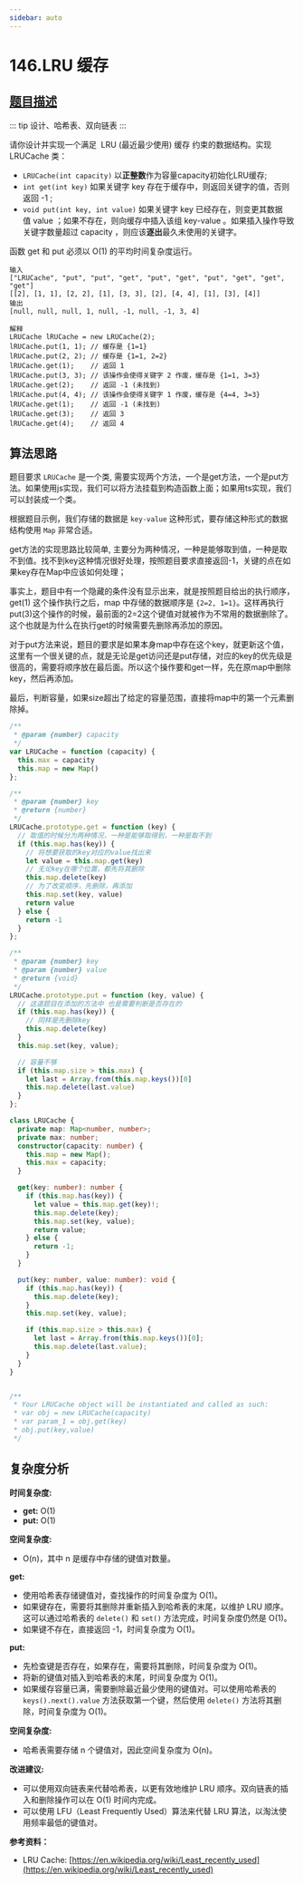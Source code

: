 ```yaml
---
sidebar: auto
---
```


# 146.LRU 缓存
## [题目描述](https://leetcode.cn/problems/lru-cache/)

::: tip
设计、哈希表、双向链表
:::

请你设计并实现一个满足  LRU (最近最少使用) 缓存 约束的数据结构。实现 LRUCache 类：
- `LRUCache(int capacity)` 以**正整数**作为容量capacity初始化LRU缓存;
- `int get(int key)` 如果关键字 key 存在于缓存中，则返回关键字的值，否则返回 -1 ;
- `void put(int key, int value)` 如果关键字 key 已经存在，则变更其数据值 value ；如果不存在，则向缓存中插入该组 key-value 。如果插入操作导致关键字数量超过 capacity ，则应该**逐出**最久未使用的关键字。

函数 get 和 put 必须以 O(1) 的平均时间复杂度运行。

```
输入
["LRUCache", "put", "put", "get", "put", "get", "put", "get", "get", "get"]
[[2], [1, 1], [2, 2], [1], [3, 3], [2], [4, 4], [1], [3], [4]]
输出
[null, null, null, 1, null, -1, null, -1, 3, 4]

解释
LRUCache lRUCache = new LRUCache(2);
lRUCache.put(1, 1); // 缓存是 {1=1}
lRUCache.put(2, 2); // 缓存是 {1=1, 2=2}
lRUCache.get(1);    // 返回 1
lRUCache.put(3, 3); // 该操作会使得关键字 2 作废，缓存是 {1=1, 3=3}
lRUCache.get(2);    // 返回 -1 (未找到)
lRUCache.put(4, 4); // 该操作会使得关键字 1 作废，缓存是 {4=4, 3=3}
lRUCache.get(1);    // 返回 -1 (未找到)
lRUCache.get(3);    // 返回 3
lRUCache.get(4);    // 返回 4
```

## 算法思路
题目要求 `LRUCache` 是一个类, 需要实现两个方法，一个是get方法，一个是put方法。如果使用js实现，我们可以将方法挂载到构造函数上面；如果用ts实现，我们可以封装成一个类。

根据题目示例，我们存储的数据是 `key-value` 这种形式，要存储这种形式的数据结构使用 `Map` 非常合适。

get方法的实现思路比较简单, 主要分为两种情况，一种是能够取到值，一种是取不到值。找不到key这种情况很好处理，按照题目要求直接返回-1，关键的点在如果key存在Map中应该如何处理；

事实上，题目中有一个隐藏的条件没有显示出来，就是按照题目给出的执行顺序，get(1) 这个操作执行之后，map 中存储的数据顺序是 `{2=2, 1=1}`。这样再执行put(3)这个操作的时候，最前面的2=2这个键值对就被作为不常用的数据删除了。 这个也就是为什么在执行get的时候需要先删除再添加的原因。

对于put方法来说，题目的要求是如果本身map中存在这个key，就更新这个值，这里有一个很关键的点，就是无论是get访问还是put存储，对应的key的优先级是很高的，需要将顺序放在最后面。所以这个操作要和get一样，先在原map中删除key，然后再添加。

最后，判断容量，如果size超出了给定的容量范围，直接将map中的第一个元素删除掉。

```javascript
/**
 * @param {number} capacity
 */
var LRUCache = function (capacity) {
  this.max = capacity
  this.map = new Map()
};

/** 
 * @param {number} key
 * @return {number}
 */
LRUCache.prototype.get = function (key) {
  // 取值的时候分为两种情况，一种是能够取得到，一种是取不到
  if (this.map.has(key)) {
    // 将想要获取的key对应的value找出来
    let value = this.map.get(key)
    // 无论key在哪个位置，都先将其删除
    this.map.delete(key)
    // 为了改变顺序，先删除，再添加
    this.map.set(key, value)
    return value
  } else {
    return -1
  }
};

/** 
 * @param {number} key 
 * @param {number} value
 * @return {void}
 */
LRUCache.prototype.put = function (key, value) {
  // 这道题目在添加的方法中 也是需要判断是否存在的
  if (this.map.has(key)) {
    // 同样是先删除key
    this.map.delete(key)
  }
  this.map.set(key, value);

  // 容量不够
  if (this.map.size > this.max) {
    let last = Array.from(this.map.keys())[0]
    this.map.delete(last.value)
  }
};
```

```typescript
class LRUCache {
  private map: Map<number, number>;
  private max: number;
  constructor(capacity: number) {
    this.map = new Map();
    this.max = capacity;
  }

  get(key: number): number {
    if (this.map.has(key)) {
      let value = this.map.get(key)!;
      this.map.delete(key);
      this.map.set(key, value);
      return value;
    } else {
      return -1;
    }
  }

  put(key: number, value: number): void {
    if (this.map.has(key)) {
      this.map.delete(key);
    }
    this.map.set(key, value);

    if (this.map.size > this.max) {
      let last = Array.from(this.map.keys())[0];
      this.map.delete(last.value);
    }
  }
}


/**
 * Your LRUCache object will be instantiated and called as such:
 * var obj = new LRUCache(capacity)
 * var param_1 = obj.get(key)
 * obj.put(key,value)
 */
```

## 复杂度分析

**时间复杂度:**
* **get:** O(1)
* **put:** O(1)

**空间复杂度:**
* O(n)，其中 n 是缓存中存储的键值对数量。

**get:**

* 使用哈希表存储键值对，查找操作的时间复杂度为 O(1)。
* 如果键存在，需要将其删除并重新插入到哈希表的末尾，以维护 LRU 顺序。这可以通过哈希表的 `delete()` 和 `set()` 方法完成，时间复杂度仍然是 O(1)。
* 如果键不存在，直接返回 -1，时间复杂度为 O(1)。

**put:**

* 先检查键是否存在，如果存在，需要将其删除，时间复杂度为 O(1)。
* 将新的键值对插入到哈希表的末尾，时间复杂度为 O(1)。
* 如果缓存容量已满，需要删除最近最少使用的键值对。可以使用哈希表的 `keys().next().value` 方法获取第一个键，然后使用 `delete()` 方法将其删除，时间复杂度为 O(1)。

**空间复杂度:**

* 哈希表需要存储 n 个键值对，因此空间复杂度为 O(n)。

**改进建议:**

* 可以使用双向链表来代替哈希表，以更有效地维护 LRU 顺序。双向链表的插入和删除操作可以在 O(1) 时间内完成。
* 可以使用 LFU（Least Frequently Used）算法来代替 LRU 算法，以淘汰使用频率最低的键值对。

**参考资料：**
* LRU Cache: [https://en.wikipedia.org/wiki/Least_recently_used](https://en.wikipedia.org/wiki/Least_recently_used)

